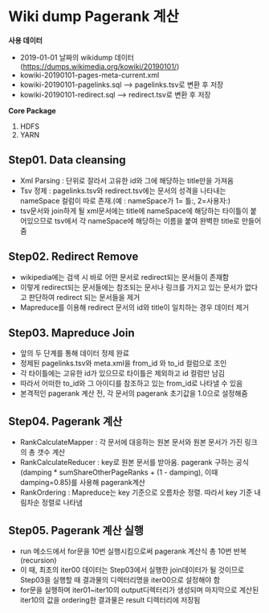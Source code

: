 # Wiki dump Pagerank 계산

**사용 데이터**
- 2019-01-01 날짜의 wikidump 데이터(https://dumps.wikimedia.org/kowiki/20190101/)
- kowiki-20190101-pages-meta-current.xml
- kowiki-20190101-pagelinks.sql  --> pagelinks.tsv로 변환 후 저장
- kowiki-20190101-redirect.sql --> redirect.tsv로 변환 후 저장

**Core Package**
1. HDFS
2. YARN

## Step01. Data cleansing
- Xml Parsing : <page></page> 단위로 잘라서 고유한 id와 그에 해당하는 title만을 가져옴
- Tsv 정제 : pagelinks.tsv와 redirect.tsv에는 문서의 성격을 나타내는 nameSpace 컬럼이 따로 존재.(예 : nameSpace가 1= 틀:, 2=사용자:) 
- tsv문서와 join하게 될 xml문서에는 title에  nameSpace에 해당하는 타이틀이 붙어있으므로 tsv에서 각 nameSpace에 해당하는 이름을 붙여 완벽한 title로 만들어줌


## Step02. Redirect Remove
- wikipedia에는 검색 시 바로 어떤 문서로 redirect되는 문서들이 존재함
- 이렇게 redirect되는 문서들에는 참조되는 문서나 링크를 가지고 있는 문서가 없다고 판단하여 redirect 되는 문서들을 제거
- Mapreduce를 이용해 redirect 문서의 id와 title이 일치하는 경우 데이터 제거


## Step03. Mapreduce Join
- 앞의 두 단계를 통해 데이터 정제 완료
- 정제된 pagelinks.tsv와 meta.xml을 from_id 와  to_id 컬럼으로 조인
- 각 타이틀에는 고유한 id가 있으므로 타이틀은 제외하고 id 컬럼만 남김
- 따라서 어떠한 to_id와 그 아이디를 참조하고 있는 from_id로 나타낼 수 있음
- 본격적인 pagerank 계산 전, 각 문서의 pagerank 초기값을 1.0으로 설정해줌

## Step04. Pagerank 계산
- RankCalculateMapper : 각 문서에 대응하는 원본 문서와 원본 문서가 가진 링크의 총 갯수 계산
- RankCalculateReducer : key로 원본 문서를 받아옴. pagerank 구하는 공식(damping * sumShareOtherPageRanks + (1 - damping), 이때 damping=0.85)를 사용해 pagerank계산
- RankOrdering : Mapreduce는 key 기준으로 오름차순 정렬. 따라서 key 기준 내림차순 정렬로 나타냄


## Step05. Pagerank 계산 실행
- run 메소드에서 for문을 10번 실행시킴으로써 pagerank 계산식 총 10번 반복(recursion)
- 이 때, 최초의 iter00 데이터는 Step03에서 실행한 join데이터가 될 것이므로 Step03을 실행할 때 결과물의 디렉터리명을 iter00으로 설정해야 함
- for문을 실행하며 iter01~iter10의 output디렉터리가 생성되며 마지막으로 계산된 iter10의 값을  ordering한 결과물은 result 디렉터리에 저장됨 


